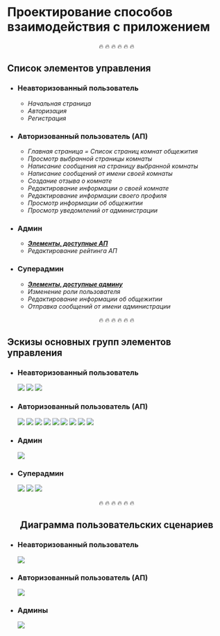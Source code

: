 # Проектирование способов взаимодействия с приложением


<div align="center">
&#128293; &#128293; &#128293; &#128293; &#128293; &#128293;
</div>
<h2>Список элементов управления</h2>
<ul>
    <li>
        <h3><b>Неавторизованный пользователь</b></h3>
        <ul>
            <li><i>Начальная страница</i></li>
            <li><i>Авторизация</i></li>
            <li><i>Регистрация</i></li>
        </ul>
    </li>
    <li><a name="authorised_user"></a>
        <h3><b>Авторизованный пользователь (АП)</b></h3>
        <ul>
            <li><i>Главная страница = Список страниц комнат общежития</i></li>
            <li><i>Просмотр выбранной страницы комнаты</i></li>
            <li><i>Написание сообщения на страницу выбранной комнаты</i></li>
            <li><i>Написание сообщений от имени своей комнаты</i></li>
            <li><i>Создание отзыва о комнате</i></li>
            <li><i>Редактирование информации о своей комнате</i></li>
            <li><i>Редактирование информации своего профиля</i></li>
            <li><i>Просмотр информации об общежитии</i></li>
            <li><i>Просмотр уведомлений от администрации</i></li>
        </ul>
    </li>
    <li><a name="admin"></a>
        <h3><b>Админ</b></h3>
        <ul>
            <li><i><b><a href="#authorised_user">Элементы, доступные АП</a></b></i></li>
            <li><i>Редактирование рейтинга АП</i></li>
        </ul>
    </li>
    <li>
        <h3><b>Суперадмин</b></h3>
        <ul>
            <li><i><b><a href="#admin">Элементы, доступные админу</a></b></i></li>
            <li><i>Изменение роли пользователя</i></li>
            <li><i>Редактирование информации об общежитии</i></li>
            <li><i>Отправка сообщений от имени администрации</i></li>
        </ul>
    </li>
</ul>

<div align="center">
&#128293; &#128293; &#128293; &#128293; &#128293; &#128293;
</div>
<h2>Эскизы основных групп элементов управления</h2>
<ul>
    <li>
        <h3><b>Неавторизованный пользователь</b></h3>
        <img src="https://user-images.githubusercontent.com/80625335/144157689-f667c13f-df52-416b-807f-71d083b7dcfc.png">
        <img src="https://user-images.githubusercontent.com/80625335/144157851-e0381547-478e-47b5-8161-782e09c855e4.png)">
        <img src="https://user-images.githubusercontent.com/80625335/144158038-dc8e3494-3453-4db9-93a0-ee95cee120e3.png">
    </li>
    <li>
        <h3><b>Авторизованный пользователь (АП)</b></h3>
        <img src="https://user-images.githubusercontent.com/80625335/144158113-de567b09-257c-4356-a84a-05292d517045.png">
        <img src="https://user-images.githubusercontent.com/80625335/144158150-ee1b3fb9-b249-463b-b6c5-90e7629e0a29.png">
        <img src="https://user-images.githubusercontent.com/80625335/144158178-dc548286-3115-4008-a9e3-ade19c4a7fcd.png">
        <img src="https://user-images.githubusercontent.com/80625335/144158184-542cc699-5374-476b-8ac2-bf8e84391ba2.png">
        <img src="https://user-images.githubusercontent.com/80625335/144158226-3ce4cd98-b889-428f-811a-db1e6cd78fb2.png">
        <img src="https://user-images.githubusercontent.com/80625335/144158275-6fd57883-95b6-4804-a117-b527f84a5160.png">
        <img src="https://user-images.githubusercontent.com/80625335/144158303-536fdb14-f30a-44ef-bdee-222f593ef19a.png">
        <img src="https://user-images.githubusercontent.com/80625335/144158337-511cde56-3163-4797-88ce-3dd40b025281.png">
        <img src="https://user-images.githubusercontent.com/80625335/144158377-682c89a7-2e9a-4c3f-98e4-99d9852499a5.png">
    </li>
    <li>
        <h3><b>Админ</b></h3>
        <img src="https://user-images.githubusercontent.com/80625335/144158406-e2ea4666-6856-4de3-bd21-d22cefe8b26c.png">
    </li>
    <li>
        <h3><b>Суперадмин</b></h3>
        <img src="https://user-images.githubusercontent.com/80625335/144158439-cd030148-757d-48d7-90a9-6b9832677af4.png">
        <img src="https://user-images.githubusercontent.com/80625335/144158454-807a4086-2739-46f5-b092-e3ab78cabae9.png">
        <img src="https://user-images.githubusercontent.com/80625335/144158466-b8beb0cd-b13c-4f1a-a6f9-3ff31aa3a74c.png">
    </li>
</ul>


<div align="center">
&#128293; &#128293; &#128293; &#128293; &#128293; &#128293;
<h2>Диаграмма пользовательских сценариев</h2>
</div>
<ul>
    <li>
        <h3><b>Неавторизованный пользователь</b></h3>
        <img src="https://user-images.githubusercontent.com/80625335/144158495-6b185265-d7d7-4c85-8377-ec34f90844cb.png">
    </li>
    <li>
        <h3><b>Авторизованный пользователь (АП)</b></h3>
        <img src="https://user-images.githubusercontent.com/80625335/144158503-e104345e-bce3-4db7-a9d3-2bec07756b3a.png">
    </li>
    <li>
        <h3><b>Админы</b></h3>
        <img src="https://user-images.githubusercontent.com/80625335/144158529-5ea5c80f-3b05-42ad-8507-cb9f6fdbaac5.png">
    </li>
</ul>
